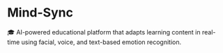 # Mind-Sync
🎓 AI-powered educational platform that adapts learning content in real-time using facial, voice, and text-based emotion recognition.
